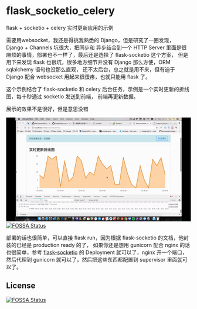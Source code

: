 # flask_socketio_celery

flask + socketio + celery 实时更新应用的示例

需要用websocket，我还是得挑我熟悉的 Django，但是研究了一圈发现，Django + Channels 坑很大，把同步和
异步结合到一个 HTTP Server 里面是很麻烦的事情，部署也不一样了，最后还是选择了 flask-socketio 这个方案，
但是用下来发现 flask 也很坑，很多地方细节并没有 Django 那么方便，ORM sqlalchemy 语句也没那么直观，
还不太后台，总之就是用不来，但有迫于 Django 配合 websocket 用起来很蛋疼，也就只能用 flask 了。

这个示例结合了 flask-socketio 和 celery 后台任务，示例是一个实时更新的折线图，每十秒通过 socketio 发送到前端，
前端再更新数据。

展示的效果不是很好，但是意思没错

![gif](./flask-socketio.gif)
[![FOSSA Status](https://app.fossa.io/api/projects/git%2Bgithub.com%2Flsdlab%2Fflask_socketio_celery.svg?type=shield)](https://app.fossa.io/projects/git%2Bgithub.com%2Flsdlab%2Fflask_socketio_celery?ref=badge_shield)

部署的话也很简单，可以直接 flask run，因为根据 flask-socketio 的文档，他封装的已经是 production ready 的了，
如果你还是想用 gunicorn 配合 nginx 的话也很简单，参考 [flask-socketio](https://flask-socketio.readthedocs.io/en/latest/)
的 Deployment 就可以了，nginx 开一个端口，然后代理到 gunicorn 就可以了，然后把这些东西都配置到 supervisor 里面就可以了。


## License
[![FOSSA Status](https://app.fossa.io/api/projects/git%2Bgithub.com%2Flsdlab%2Fflask_socketio_celery.svg?type=large)](https://app.fossa.io/projects/git%2Bgithub.com%2Flsdlab%2Fflask_socketio_celery?ref=badge_large)
